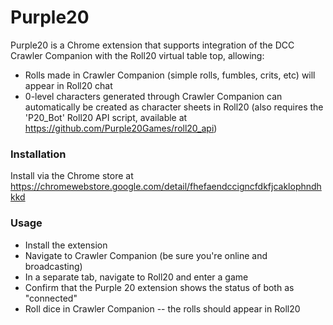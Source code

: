 # Purple20

Purple20 is a Chrome extension that supports integration of the DCC Crawler Companion with the Roll20 virtual table top, allowing:

* Rolls made in Crawler Companion (simple rolls, fumbles, crits, etc) will appear in Roll20 chat
* 0-level characters generated through Crawler Companion can automatically be created as character sheets in Roll20 (also requires the 'P20_Bot' Roll20 API script, available at https://github.com/Purple20Games/roll20_api)

### Installation
Install via the Chrome store at https://chromewebstore.google.com/detail/fhefaendccigncfdkfjcaklophndhkkd

### Usage
* Install the extension
* Navigate to Crawler Companion (be sure you're online and broadcasting)
* In a separate tab, navigate to Roll20 and enter a game
* Confirm that the Purple 20 extension shows the status of both as "connected"
* Roll dice in Crawler Companion -- the rolls should appear in Roll20
